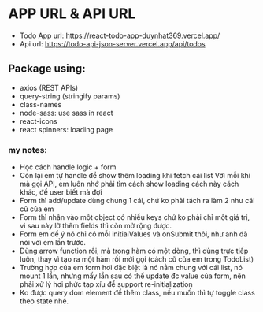 # APP URL & API URL

- Todo App url: https://react-todo-app-duynhat369.vercel.app/
- Api url: https://todo-api-json-server.vercel.app/api/todos

## Package using:

- axios (REST APIs)
- query-string (stringify params)
- class-names
- node-sass: use sass in react
- react-icons
- react spinners: loading page

### my notes:

- Học cách handle logic + form
- Còn lại em tự handle để show thêm loading khi fetch cái list
  Với mỗi khi mà gọi API, em luôn nhớ phải tìm cách show loading cách này cách khác, để user biết mà đợi
- Form thì add/update dùng chung 1 cái, chứ ko phải tách ra làm 2 như cái cũ của em
- Form thì nhận vào một object có nhiều keys chứ ko phải chỉ một giá trị, vì sau này lỡ thêm fields thì còn mở rộng được.
- Form em để ý nó chỉ có mỗi initialValues và onSubmit thôi, như anh đã nói với em lần trước.
- Dùng arrow function rồi, mà trong hàm có một dòng, thì dùng trực tiếp luôn, thay vì tạo ra một hàm rồi mới gọi (cách cũ của em trong TodoList)
- Trường hợp của em form hơi đặc biệt là nó nằm chung với cái list, nó mount 1 lần, nhưng mấy lần sau có thể update đc value của form, nên phải xử lý hơi phức tạp xíu để support re-initialization
- Ko được query dom element để thêm class, nếu muốn thì tự toggle class theo state nhé.
